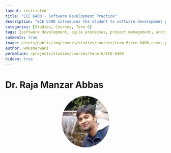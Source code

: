 ```yaml
---
layout: restricted
title: "ECE 6400 - Software Development Practice"
description: "ECE 6400 introduces the student to software development processes, practices, and tools. It includes software project management using agile processes; development tools and practices; architectural level design; deployment and operations; and verification via static analysis, formal verification, and testing."
categories: [Studies, Courses, Term 6]
tags: [software development, agile processes, project management, architectural design, static analysis, formal verification, testing]
comments: true
image: assets/public/img/covers/studies/courses/term-6/ece-6400-cover.png
author: wmksherwani
permalink: /projects/studies/courses/term-6/ECE-6400
hidden: true
---
```


# Dr. Raja Manzar Abbas

<html lang="en">
    <div style="display: flex; justify-content: space-around; align-items: center;">
        <div style="text-align: center;">
            <img src="assets/public/img/people/Raja Manzar Abbas.png" alt="Raja Manzar Abbas" style="width: 150px; object-fit: cover; border-radius: 50%;">
        </div>
    </div>
</html>

<!-- <html lang="en">
<link href="https://cdnjs.cloudflare.com/ajax/libs/font-awesome/6.0.0-beta3/css/all.min.css" rel="stylesheet">
<div id="star-wrapper" style="margin: 0; display: flex; justify-content: center; align-items: center;">
    <div style="display: flex; justify-content: center; align-items: center; font-size: 50px;">
        <i class="fas fa-star" style="color: gold;"></i>
        <i class="fas fa-star" style="color: gold;"></i>
        <i class="fas fa-star" style="color: gold;"></i>
        <i class="fas fa-star" style="color: gold;"></i>
        <i class="fas fa-star" style="color: gold;"></i>
    </div>
</div>
</html> -->
